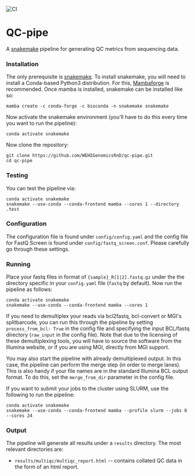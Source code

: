 ![CI](https://github.com/WEHIGenomicsRnD/qc-pipe/actions/workflows/main.yml/badge.svg)

# QC-pipe

A [snakemake](https://snakemake.readthedocs.io) pipeline for generating QC metrics from sequencing data.

### Installation ###

The only prerequisite is [snakemake](https://snakemake.readthedocs.io/en/stable/getting_started/installation.html). To install snakemake, you will need to install a Conda-based Python3 distribution. For this, [Mambaforge](https://github.com/conda-forge/miniforge#mambaforge) is recommended. Once mamba is installed, snakemake can be installed like so:

```
mamba create -c conda-forge -c bioconda -n snakemake snakemake
```

Now activate the snakemake environment (you'll have to do this every time you want to run the pipeline):

```
conda activate snakemake
```

Now clone the repository:

```
git clone https://github.com/WEHIGenomicsRnD/qc-pipe.git
cd qc-pipe
```

### Testing ###

You can test the pipeline via:

```
conda activate snakemake
snakemake --use-conda --conda-frontend mamba --cores 1 --directory .test
```

### Configuration ###

The configuration file is found under `config/config.yaml` and the config file for FastQ Screen is found under `config/fastq_screen.conf`. Please carefully go through these settings.

### Running ###

Place your fastq files in format of `{sample}_R[1|2].fastq.gz` under the the directory specific in your `config.yaml` file (`fastq` by default). Now run the pipeline as follows:

```
conda activate snakemake
snakemake --use-conda --conda-frontend mamba --cores 1
```

If you need to demultiplex your reads via bcl2fastq, bcl-convert or MGI's splitbarcode, you can run this through the pipeline by setting `process_from_bcl: True` in the config file and specifying the input BCL/fastq directory (`raw_input` in the config file). Note that due to the licensing of these demultiplexing tools, you will have to source the software from the Illumina website, or if you are using MGI, directly from MGI support.

You may also start the pipeline with already demultiplexed output. In this case, the pipeline can perform the merge step (in order to merge lanes). This is also handy if your file names are in the standard Illumina BCL output format. To do this, set the `merge_from_dir` parameter in the config file.

If you want to submit your jobs to the cluster using SLURM, use the following to run the pipeline:

```
conda activate snakemake
snakemake --use-conda --conda-frontend mamba --profile slurm --jobs 8 --cores 24
```

### Output ###

The pipeline will generate all results under a `results` directory. The most relevant directories are:

- `results/multiqc/multiqc_report.html` -- contains collated QC data in the form of an html report.
